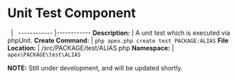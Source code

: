 
# Unit Test Component

&nbsp; | &nbsp; ------------ |------------ **Description:** | A unit test which is executed via phpUnit.
**Create Command:** | `php apex.php create test PACKAGE:ALIAS` **File Location:** |
/src/PACKAGE/test/ALIAS.php **Namespace:** | `apex\PACKAGE\test\ALIAS`


**NOTE:** Still under development, and will be updated shortly.

